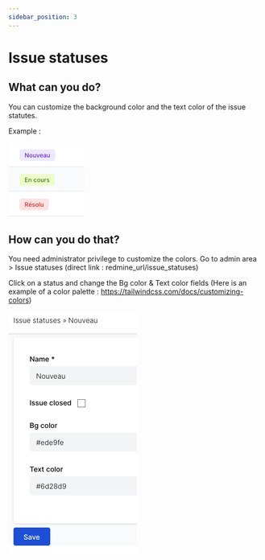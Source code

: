 ```yaml
---
sidebar_position: 3
---
```


# Issue statuses

## What can you do?

You can customize the background color and the text color of the issue statutes.

Example :

![Issue statuses](./img/issue-statuses.png)

## How can you do that?

You need administrator privilege to customize the colors.
Go to admin area > Issue statuses
(direct link : redmine_url/issue_statuses)

Click on a status and change the Bg color & Text color fields
(Here is an example of a color palette : https://tailwindcss.com/docs/customizing-colors)

![Issue statuses admin](./img/issue-statuses-admin.png)